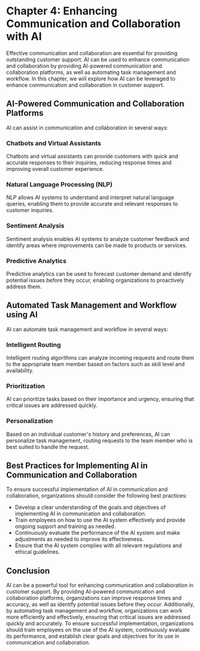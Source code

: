 Chapter 4: Enhancing Communication and Collaboration with AI
============================================================

Effective communication and collaboration are essential for providing outstanding customer support. AI can be used to enhance communication and collaboration by providing AI-powered communication and collaboration platforms, as well as automating task management and workflow. In this chapter, we will explore how AI can be leveraged to enhance communication and collaboration in customer support.

AI-Powered Communication and Collaboration Platforms
----------------------------------------------------

AI can assist in communication and collaboration in several ways:

### Chatbots and Virtual Assistants

Chatbots and virtual assistants can provide customers with quick and accurate responses to their inquiries, reducing response times and improving overall customer experience.

### Natural Language Processing (NLP)

NLP allows AI systems to understand and interpret natural language queries, enabling them to provide accurate and relevant responses to customer inquiries.

### Sentiment Analysis

Sentiment analysis enables AI systems to analyze customer feedback and identify areas where improvements can be made to products or services.

### Predictive Analytics

Predictive analytics can be used to forecast customer demand and identify potential issues before they occur, enabling organizations to proactively address them.

Automated Task Management and Workflow using AI
-----------------------------------------------

AI can automate task management and workflow in several ways:

### Intelligent Routing

Intelligent routing algorithms can analyze incoming requests and route them to the appropriate team member based on factors such as skill level and availability.

### Prioritization

AI can prioritize tasks based on their importance and urgency, ensuring that critical issues are addressed quickly.

### Personalization

Based on an individual customer's history and preferences, AI can personalize task management, routing requests to the team member who is best suited to handle the request.

Best Practices for Implementing AI in Communication and Collaboration
---------------------------------------------------------------------

To ensure successful implementation of AI in communication and collaboration, organizations should consider the following best practices:

* Develop a clear understanding of the goals and objectives of implementing AI in communication and collaboration.
* Train employees on how to use the AI system effectively and provide ongoing support and training as needed.
* Continuously evaluate the performance of the AI system and make adjustments as needed to improve its effectiveness.
* Ensure that the AI system complies with all relevant regulations and ethical guidelines.

Conclusion
----------

AI can be a powerful tool for enhancing communication and collaboration in customer support. By providing AI-powered communication and collaboration platforms, organizations can improve response times and accuracy, as well as identify potential issues before they occur. Additionally, by automating task management and workflow, organizations can work more efficiently and effectively, ensuring that critical issues are addressed quickly and accurately. To ensure successful implementation, organizations should train employees on the use of the AI system, continuously evaluate its performance, and establish clear goals and objectives for its use in communication and collaboration.
